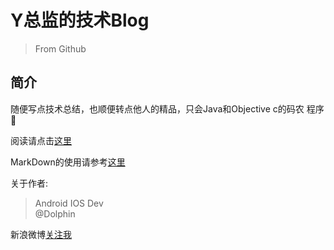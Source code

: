 # Y总监的技术Blog
>  From Github

## 简介
随便写点技术总结，也顺便转点他人的精品，只会Java和Objective c的码农 程序:monkey:




阅读请点击[这里](https://github.com/MichealYang/Blog/issues)

MarkDown的使用请参考[这里](https://guides.github.com/features/mastering-markdown/)

















关于作者: 
> Android IOS Dev  
@Dolphin

新浪微博[关注我](http://www.weibo.com/516080678/home?wvr=5)






